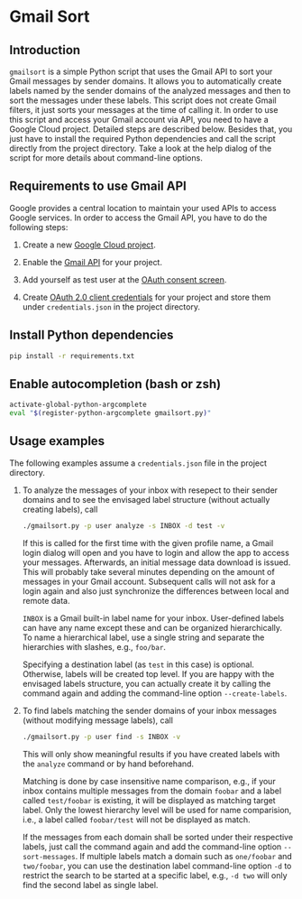 # Gmail Sort

## Introduction

`gmailsort` is a simple Python script that uses the Gmail API to sort
your Gmail messages by sender domains. It allows you to automatically
create labels named by the sender domains of the analyzed messages and
then to sort the messages under these labels. This script does not
create Gmail filters, it just sorts your messages at the time of calling
it. In order to use this script and access your Gmail account via API,
you need to have a Google Cloud project. Detailed steps are described
below. Besides that, you just have to install the required Python
dependencies and call the script directly from the project directory.
Take a look at the help dialog of the script for more details about
command-line options.

## Requirements to use Gmail API

Google provides a central location to maintain your used APIs to access
Google services. In order to access the Gmail API, you have to do the
following steps:

1. Create a new [Google Cloud
   project](https://developers.google.com/workspace/guides/create-project).

1. Enable the [Gmail
   API](https://console.cloud.google.com/flows/enableapi?apiid=gmail.googleapis.com)
   for your project.

1. Add yourself as test user at the [OAuth consent
   screen](https://console.cloud.google.com/apis/credentials/consent).

1. Create [OAuth 2.0 client
   credentials](https://console.cloud.google.com/apis/credentials) for
   your project and store them under `credentials.json` in the project
   directory.

## Install Python dependencies

```bash
pip install -r requirements.txt
```

## Enable autocompletion (bash or zsh)

```bash
activate-global-python-argcomplete
eval "$(register-python-argcomplete gmailsort.py)"
```

## Usage examples

The following examples assume a `credentials.json` file in the project
directory.

1. To analyze the messages of your inbox with resepect to their sender
   domains and to see the envisaged label structure (without actually
   creating labels), call

   ```bash
   ./gmailsort.py -p user analyze -s INBOX -d test -v
   ```

   If this is called for the first time with the given profile name, a
   Gmail login dialog will open and you have to login and allow the app
   to access your messages. Afterwards, an initial message data download
   is issued. This will probably take several minutes depending on the
   amount of messages in your Gmail account. Subsequent calls will not
   ask for a login again and also just synchronize the differences
   between local and remote data.

   `INBOX` is a Gmail built-in label name for your inbox. User-defined
   labels can have any name except these and can be organized
   hierarchically. To name a hierarchical label, use a single string and
   separate the hierarchies with slashes, e.g., `foo/bar`.

   Specifying a destination label (as `test` in this case) is optional.
   Otherwise, labels will be created top level. If you are happy with
   the envisaged labels structure, you can actually create it by calling
   the command again and adding the command-line option
   `--create-labels`.

1. To find labels matching the sender domains of your inbox messages
   (without modifying message labels), call

   ```bash
   ./gmailsort.py -p user find -s INBOX -v
   ```

   This will only show meaningful results if you have created labels
   with the `analyze` command or by hand beforehand.

   Matching is done by case insensitive name comparison, e.g., if your
   inbox contains multiple messages from the domain `foobar` and a label
   called `test/foobar` is existing, it will be displayed as matching
   target label. Only the lowest hierarchy level will be used for name
   comparision, i.e., a label called `foobar/test` will not be displayed
   as match.

   If the messages from each domain shall be sorted under their
   respective labels, just call the command again and add the
   command-line option `--sort-messages`. If multiple labels match a
   domain such as `one/foobar` and `two/foobar`, you can use the
   destination label command-line option `-d` to restrict the search to
   be started at a specific label, e.g., `-d two` will only find the
   second label as single label.
